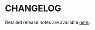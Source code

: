 # CHANGELOG

Detailed release notes are available [here](https://github.com/DotJoshJohnson/vscode-xml/releases).
